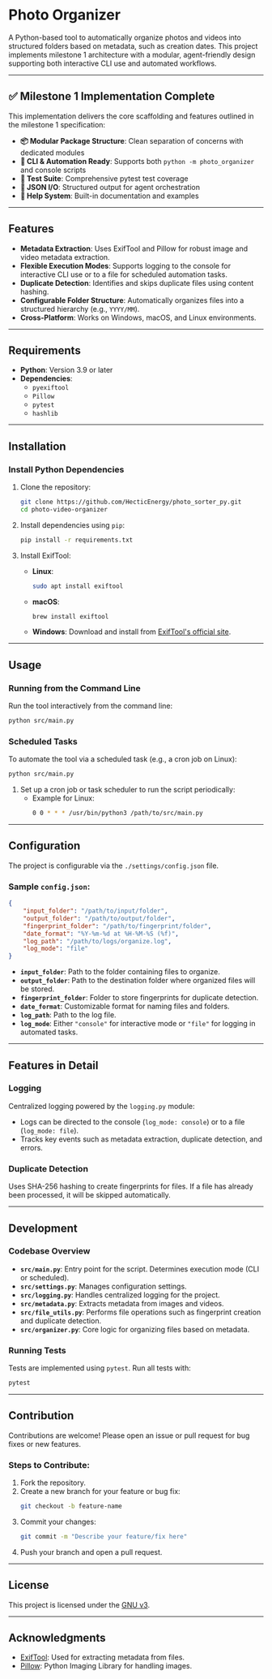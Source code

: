 # Photo Organizer

A Python-based tool to automatically organize photos and videos into structured folders based on metadata, such as creation dates. This project implements milestone 1 architecture with a modular, agent-friendly design supporting both interactive CLI use and automated workflows.

---

## ✅ Milestone 1 Implementation Complete

This implementation delivers the core scaffolding and features outlined in the milestone 1 specification:

- **📦 Modular Package Structure**: Clean separation of concerns with dedicated modules
- **🧠 CLI & Automation Ready**: Supports both `python -m photo_organizer` and console scripts
- **🧪 Test Suite**: Comprehensive pytest test coverage
- **🔁 JSON I/O**: Structured output for agent orchestration
- **📖 Help System**: Built-in documentation and examples

---

## Features
- **Metadata Extraction**: Uses ExifTool and Pillow for robust image and video metadata extraction.
- **Flexible Execution Modes**: Supports logging to the console for interactive CLI use or to a file for scheduled automation tasks.
- **Duplicate Detection**: Identifies and skips duplicate files using content hashing.
- **Configurable Folder Structure**: Automatically organizes files into a structured hierarchy (e.g., `YYYY/MM`).
- **Cross-Platform**: Works on Windows, macOS, and Linux environments.

---

## Requirements
- **Python**: Version 3.9 or later
- **Dependencies**:
  - `pyexiftool`
  - `Pillow`
  - `pytest`
  - `hashlib`

---

## Installation

### Install Python Dependencies
1. Clone the repository:
   ```bash
   git clone https://github.com/HecticEnergy/photo_sorter_py.git
   cd photo-video-organizer
   ```

2. Install dependencies using `pip`:
   ```bash
   pip install -r requirements.txt
   ```

3. Install ExifTool:
   - **Linux**:
     ```bash
     sudo apt install exiftool
     ```
   - **macOS**:
     ```bash
     brew install exiftool
     ```
   - **Windows**:
     Download and install from [ExifTool's official site](https://exiftool.org/).

---

## Usage

### Running from the Command Line
Run the tool interactively from the command line:
```bash
python src/main.py
```

### Scheduled Tasks
To automate the tool via a scheduled task (e.g., a cron job on Linux):
   ```bash
   python src/main.py
   ```
1. Set up a cron job or task scheduler to run the script periodically:
   - Example for Linux:
     ```bash
     0 0 * * * /usr/bin/python3 /path/to/src/main.py
     ```

---

## Configuration
The project is configurable via the `./settings/config.json` file.

### Sample `config.json`:
```json
{
    "input_folder": "/path/to/input/folder",
    "output_folder": "/path/to/output/folder",
    "fingerprint_folder": "/path/to/fingerprint/folder",
    "date_format": "%Y-%m-%d at %H-%M-%S (%f)",
    "log_path": "/path/to/logs/organize.log",
    "log_mode": "file"
}
```

- **`input_folder`**: Path to the folder containing files to organize.
- **`output_folder`**: Path to the destination folder where organized files will be stored.
- **`fingerprint_folder`**: Folder to store fingerprints for duplicate detection.
- **`date_format`**: Customizable format for naming files and folders.
- **`log_path`**: Path to the log file.
- **`log_mode`**: Either `"console"` for interactive mode or `"file"` for logging in automated tasks.

---

## Features in Detail

### Logging
Centralized logging powered by the `logging.py` module:
- Logs can be directed to the console (`log_mode: console`) or to a file (`log_mode: file`).
- Tracks key events such as metadata extraction, duplicate detection, and errors.

### Duplicate Detection
Uses SHA-256 hashing to create fingerprints for files. If a file has already been processed, it will be skipped automatically.

---

## Development

### Codebase Overview
- **`src/main.py`**: Entry point for the script. Determines execution mode (CLI or scheduled).
- **`src/settings.py`**: Manages configuration settings.
- **`src/logging.py`**: Handles centralized logging for the project.
- **`src/metadata.py`**: Extracts metadata from images and videos.
- **`src/file_utils.py`**: Performs file operations such as fingerprint creation and duplicate detection.
- **`src/organizer.py`**: Core logic for organizing files based on metadata.

### Running Tests
Tests are implemented using `pytest`. Run all tests with:
```bash
pytest
```

---

## Contribution
Contributions are welcome! Please open an issue or pull request for bug fixes or new features.

### Steps to Contribute:
1. Fork the repository.
2. Create a new branch for your feature or bug fix:
   ```bash
   git checkout -b feature-name
   ```
3. Commit your changes:
   ```bash
   git commit -m "Describe your feature/fix here"
   ```
4. Push your branch and open a pull request.

---

## License
This project is licensed under the [GNU v3](LICENSE).

---

## Acknowledgments
- [ExifTool](https://exiftool.org/): Used for extracting metadata from files.
- [Pillow](https://python-pillow.org/): Python Imaging Library for handling images.

